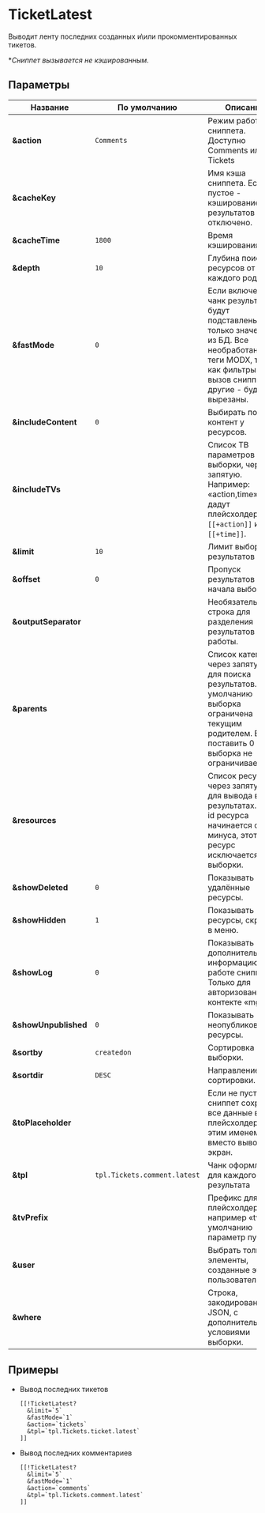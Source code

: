 # TicketLatest

Выводит ленту последних созданных и\\или прокомментированных тикетов.

**Сниппет вызывается не кэшированным.*

## Параметры

| Название             | По умолчанию                 | Описание                                                                                                                                                               |
| -------------------- | ---------------------------- | ---------------------------------------------------------------------------------------------------------------------------------------------------------------------- |
| **&action**          | `Comments`                   | Режим работы сниппета. Доступно Comments или Tickets                                                                                                                   |
| **&cacheKey**        |                              | Имя кэша сниппета. Если пустое - кэширование результатов будет отключено.                                                                                              |
| **&cacheTime**       | `1800`                       | Время кэширования.                                                                                                                                                     |
| **&depth**           | `10`                         | Глубина поиска ресурсов от каждого родителя.                                                                                                                           |
| **&fastMode**        | `0`                          | Если включено - в чанк результата будут подставлены только значения из БД. Все необработанные теги MODX, такие как фильтры, вызов сниппетов и другие - будут вырезаны. |
| **&includeContent**  | `0`                          | Выбирать поле контент у ресурсов.                                                                                                                                      |
| **&includeTVs**      |                              | Список ТВ параметров для выборки, через запятую. Например: «action,time» дадут плейсхолдеры `[[+action]]` и `[[+time]]`.                                               |
| **&limit**           | `10`                         | Лимит выборки результатов                                                                                                                                              |
| **&offset**          | `0`                          | Пропуск результатов с начала выборки                                                                                                                                   |
| **&outputSeparator** |                              | Необязательная строка для разделения результатов работы.                                                                                                               |
| **&parents**         |                              | Список категорий, через запятую, для поиска результатов. По умолчанию выборка ограничена текущим родителем. Если поставить 0 - выборка не ограничивается.              |
| **&resources**       |                              | Список ресурсов, через запятую, для вывода в результатах. Если id ресурса начинается с минуса, этот ресурс исключается из выборки.                                     |
| **&showDeleted**     | `0`                          | Показывать удалённые ресурсы.                                                                                                                                          |
| **&showHidden**      | `1`                          | Показывать ресурсы, скрытые в меню.                                                                                                                                    |
| **&showLog**         | `0`                          | Показывать дополнительную информацию о работе сниппета. Только для авторизованных в контекте «mgr».                                                                    |
| **&showUnpublished** | `0`                          | Показывать неопубликованные ресурсы.                                                                                                                                   |
| **&sortby**          | `createdon`                  | Сортировка выборки.                                                                                                                                                    |
| **&sortdir**         | `DESC`                       | Направление сортировки.                                                                                                                                                |
| **&toPlaceholder**   |                              | Если не пусто, сниппет сохранит все данные в плейсхолдер с этим именем, вместо вывода не экран.                                                                        |
| **&tpl**             | `tpl.Tickets.comment.latest` | Чанк оформления для каждого результата                                                                                                                                 |
| **&tvPrefix**        |                              | Префикс для ТВ плейсхолдеров, например «tv.». По умолчанию параметр пуст.                                                                                              |
| **&user**            |                              | Выбрать только элементы, созданные этим пользователем.                                                                                                                 |
| **&where**           |                              | Строка, закодированная в JSON, с дополнительными условиями выборки.                                                                                                    |

<!--@include: ../parts/tip-general-properties.md-->

## Примеры

- Вывод последних тикетов

    ```modx
    [[!TicketLatest?
      &limit=`5`
      &fastMode=`1`
      &action=`tickets`
      &tpl=`tpl.Tickets.ticket.latest`
    ]]
    ```

- Вывод последних комментариев

    ```modx
    [[!TicketLatest?
      &limit=`5`
      &fastMode=`1`
      &action=`comments`
      &tpl=`tpl.Tickets.comment.latest`
    ]]
    ```
